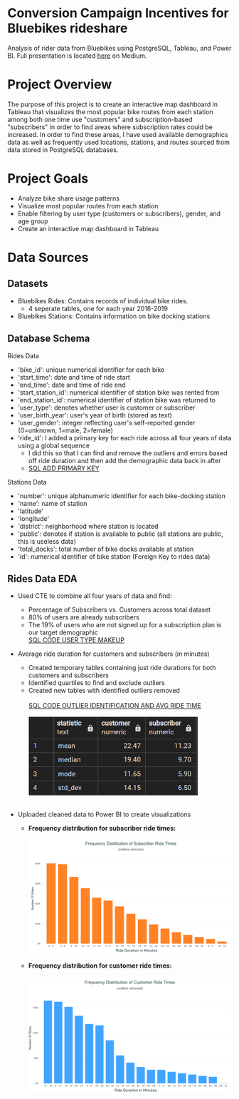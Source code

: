 # Conversion Campaign Incentives for Bluebikes rideshare
Analysis of rider data from Bluebikes using PostgreSQL, Tableau, and Power BI. Full presentation is located [here](https://medium.com/@aklesitz/conversion-campaign-incentives-for-bluebikes-242be42e055) on Medium.

# Project Overview
The purpose of this project is to create an interactive map dashboard in Tableau that visualizes the most popular bike routes from each station among both one time use "customers" and subscription-based "subscribers" in order to find areas where subscription rates could be increased. In order to find these areas, I have used available demographics data as well as frequently used locations, stations, and routes sourced from data stored in PostgreSQL databases.

# Project Goals
* Analyze bike share usage patterns
* Visualize most popular routes from each station
* Enable filtering by user type (customers or subscribers), gender, and age group
* Create an interactive map dashboard in Tableau

# Data Sources
## Datasets
* Bluebikes Rides: Contains records of individual bike rides.
  * 4 seperate tables, one for each year 2016-2019
* Bluebikes Stations: Contains information on bike docking stations

## Database Schema
Rides Data
* 'bike_id': unique numerical identifier for each bike
* 'start_time': date and time of ride start
* 'end_time': date and time of ride end
* 'start_station_id': numerical identifier of station bike was rented from
* 'end_station_id': numerical identifier of station bike was returned to
* 'user_type': denotes whether user is customer or subscriber
* 'user_birth_year': user's year of birth (stored as text)
* 'user_gender': integer reflecting user's self-reported gender (0=unknown, 1=male, 2=female)
* 'ride_id': I added a primary key for each ride across all four years of data using a global sequence
  * I did this so that I can find and remove the outliers and errors based off ride duration and then add the demographic data back in after
  * [SQL ADD PRIMARY KEY](https://github.com/aklesitz/Bikeshare_Project/blob/main/add_primary_key.sql) <br>

Stations Data
* 'number': unique alphanumeric identifier for each bike-docking station
* 'name': name of station
* 'latitude'
* 'longitude'
* 'district': neighborhood where station is located
* 'public': denotes if station is available to public (all stations are public, this is useless data)
* 'total_docks': total number of bike docks available at station
* 'id': numerical identifier of bike station (Foreign Key to rides data)

## Rides Data EDA
* Used CTE to combine all four years of data and find:
  * Percentage of Subscribers vs. Customers across total dataset
  * 80% of users are already subscribers
  * The 19% of users who are not signed up for a subscription plan is our target demographic <br>
[SQL CODE USER TYPE MAKEUP](https://github.com/aklesitz/Bikeshare_Project/blob/main/cust_type_percentage.sql) <br>

* Average ride duration for customers and subscribers (in minutes)
  * Created temporary tables containing just ride durations for both customers and subscribers
  * Identified quartiles to find and exclude outliers 
  * Created new tables with identified outliers removed <br><br>
  [SQL CODE OUTLIER IDENTIFICATION AND AVG RIDE TIME](https://github.com/aklesitz/Bikeshare_Project/blob/main/sub_cust_avg_duration.sql) <br><br>
  ![Descriptive Statistics for Ride Durations](Visualizations/desc_stat_ride_dur.png) <br><br>
* Uploaded cleaned data to Power BI to create visualizations
  * **Frequency distribution for subscriber ride times:** <br><br>
  ![Frequency Distribution Subscriber Cleaned](Visualizations/freq_dist_subscriber_duration_cleaned.png) <br><br>
  * **Frequency distribution for customer ride times:** <br><br>
  ![Frequency Distribution Customer Cleaned](Visualizations/freq_dist_customer.png) <br><br>

